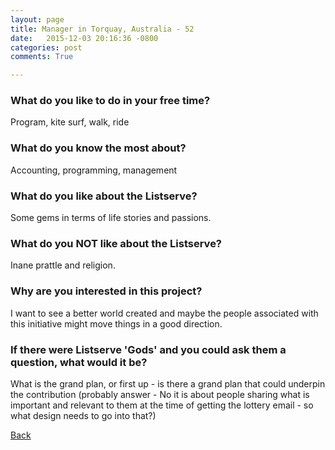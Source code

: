 ```yaml
---
layout: page
title: Manager in Torquay, Australia - 52
date:   2015-12-03 20:16:36 -0800
categories: post
comments: True

---
```


### What do you like to do in your free time?
<p>Program, kite surf, walk, ride</p>

### What do you know the most about?
<p>Accounting, programming, management</p>

### What do you like about the Listserve?
<p>Some gems in terms of life stories and passions.</p>

### What do you NOT like about the Listserve?
<p>Inane prattle and religion.</p>

### Why are you interested in this project?
<p>I want to see a better world created and maybe the people associated with this initiative might move things in a good direction.</p>

### If there were Listserve 'Gods' and you could ask them a question, what would it be?
<p>What is the grand plan, or first up - is there a grand plan that could underpin the contribution (probably answer - No it is about people sharing what is important and relevant to them at the time of getting the lottery email - so what design needs to go into that?)</p>

[Back][1]

[1]: /home/responders/all